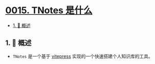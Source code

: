# [0015. TNotes 是什么](https://github.com/Tdahuyou/TNotes.introduction/tree/main/notes/0015.%20TNotes%20%E6%98%AF%E4%BB%80%E4%B9%88)

<!-- region:toc -->

- [1. 📝 概述](#1--概述)

<!-- endregion:toc -->

## 1. 📝 概述

- `TNotes` 是一个基于 [vitepress](https://github.com/vuejs/vitepress) 实现的一个快速搭建个人知识库的工具。
  <!-- - 初版发布时间：`2025 年 3 月 2 日 01:54:18`，会在后续使用的过程中不断完善。 -->
